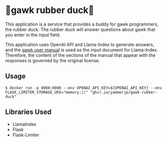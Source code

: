 # 🐥gawk rubber duck🐥

This application is a service that provides a buddy for gawk programmers, the rubber duck. The rubber duck will answer questions about gawk that you enter in the input field.

This application uses OpenAI API and Llama-Index to generate answers, and the <a href="https://www.gnu.org/software/gawk/manual/" target="_blank">gawk user manual</a> is used as the input document for Llama-Index. Therefore, the content of the sections of the manual that appear with the responses is governed by the original license.

## Usage

```shell
$ docker run -p 8080:8080 --env OPENAI_API_KEY=${OPENAI_API_KEY} --env FLASK_LIMITER_STORAGE_URI="memory://" "ghcr.io/yammerjp/gawk-rubber-duck"
```

## Libraries Used

- LlamaIndex
- Flask
- Flask-Limiter
